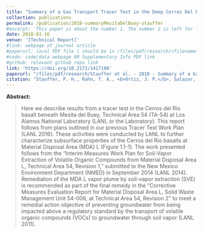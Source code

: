```yaml
---
title: "Summary of a Gas Transport Tracer Test in the Deep Cerros Del Rio Basalts, Mesita del Buey, Los Alamos NM,United States"
collection: publications
permalink: /publication/2018-summaryMesitaDelBuey-stauffer
#excerpt: 'This paper is about the number 1. The number 2 is left for future work.'
date: 2018-01-16 
venue: '[Technical Report]' 
#link: webpage of journal article
#paperurl: local PDF file ( should be in /files/pdf/research/<filename>.pdf )
#code: code/data webpage OR Supplementary Info PDF link
#github: relevant github repo link
link: 'https://doi.org/10.2172/1417180'
paperurl: "/files/pdf/research/Stauffer et al. - 2018 - Summary of a Gas Transport Tracer Test in the Deep Cerros Del Rio Basalts, Mesita del Buey, Los Alamos NM.pdf"
citation: "Stauffer, P. H., Rahn, T. A., <b>Ortiz, J. P.</b>, Salazar, L. J., Boukhalfa, H., & Snyder, E. E. (2018). Summary of a Gas Transport Tracer Test in the Deep Cerros Del Rio Basalts, Mesita del Buey, Los Alamos NM (No. LA-UR-17-31351). Los Alamos National Lab.(LANL), Los Alamos, NM (United States)."
---
```

<!-- This paper is about the number 1. The number 2 is left for future work. -->

<!-- [Download paper here](https://www.osti.gov/servlets/purl/1417180) -->

**Abstract:**
> Here we describe results from a tracer test in the Cerros del Rio basalt beneath Mesita del Buey, Technical Area 54 (TA-54) at Los Alamos National Laboratory (LANL or the Laboratory). This report follows from plans outlined in our previous Tracer Test Work Plan (LANL 2016). These activities were conducted by LANL to further characterize subsurface properties of the Cerros del Rio basalts at Material Disposal Area (MDA) L (Figure 1.1-1). The work presented follows from the “Interim Measures Work Plan for Soil-Vapor Extraction of Volatile Organic Compounds from Material Disposal Area L, Technical Area 54, Revision 1,” submitted to the New Mexico Environment Department (NMED) in September 2014 (LANL 2014). Remediation of the MDA L vapor plume by soil-vapor extraction (SVE) is recommended as part of the final remedy in the “Corrective Measures Evaluation Report for Material Disposal Area L, Solid Waste Management Unit 54-006, at Technical Area 54, Revision 2” to meet a remedial action objective of preventing groundwater from being impacted above a regulatory standard by the transport of volatile organic compounds (VOCs) to groundwater through soil vapor (LANL 2011).
